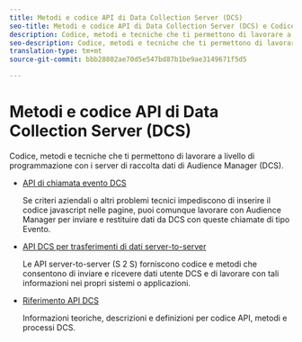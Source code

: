```yaml
---
title: Metodi e codice API di Data Collection Server (DCS)
seo-title: Metodi e codice API di Data Collection Server (DCS) e Codice per Adobe Audience Manager (AAM)
description: Codice, metodi e tecniche che ti permettono di lavorare a livello di programmazione con i server di raccolta dati di Audience Manager (DCS).
seo-description: Codice, metodi e tecniche che ti permettono di lavorare a livello di programmazione con i server di raccolta dati di Audience Manager (DCS).
translation-type: tm+mt
source-git-commit: bbb28802ae70d5e547bd87b1be9ae3149671f5d5

---
```



# Metodi e codice API di Data Collection Server (DCS)

Codice, metodi e tecniche che ti permettono di lavorare a livello di programmazione con i server di raccolta dati di Audience Manager (DCS).

* [API di chiamata evento DCS](/help/using/api/dcs-intro/dcs-event-calls/dcs-event-calls.md)

   Se criteri aziendali o altri problemi tecnici impediscono di inserire il codice javascript nelle pagine, puoi comunque lavorare con Audience Manager per inviare e restituire dati da DCS con queste chiamate di tipo Evento.

* [API DCS per trasferimenti di dati server-to-server](/help/using/api/dcs-intro/dcs-s2s/dcs-s2s.md)

   Le API server-to-server (S 2 S) forniscono codice e metodi che consentono di inviare e ricevere dati utente DCS e di lavorare con tali informazioni nei propri sistemi o applicazioni.

* [Riferimento API DCS](/help/using/api/dcs-intro/dcs-api-reference/dcs-api-methods.md)

   Informazioni teoriche, descrizioni e definizioni per codice API, metodi e processi DCS.